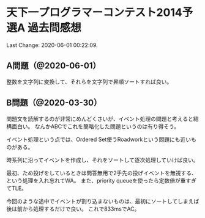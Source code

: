 # 天下一プログラマーコンテスト2014予選A 過去問感想

Last Change: 2020-06-01 00:22:09.

## A問題（@2020-06-01）

整数を文字列に変換して、それらを文字列で昇順ソートすれば良い。

## B問題（@2020-03-30）

問題文を読解するのが非常にめんどくさいが、イベント処理の問題と考えると結構面白い。
なんかABCでこれを簡略化した問題というのは有り得そう。

イベント処理という点では、Ordered Set使うRoadworkという問題にも近いものがある。

時系列に沿ってイベントを作成し、それをソートして逐次処理していけば良い。

最初、ため投げをしているときは問答無用で2手先の投げイベントを無視する、という処理を入れ忘れてWA。
また、priority queueを使ったら定数倍が重すぎてTLE。

今回のような途中でイベントが割り込まないものは、最初にソートしてしまえば後は前から処理するだけで良い。
これで833msでAC。

